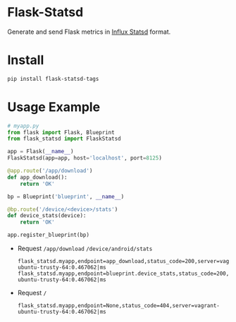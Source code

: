 # Flask-Statsd

Generate and send Flask metrics in [Influx Statsd](https://github.com/influxdata/telegraf/tree/master/plugins/inputs/statsd#influx-statsd) format.


# Install
```bash
pip install flask-statsd-tags
```


# Usage Example
```python
# myapp.py
from flask import Flask, Blueprint
from flask_statsd import FlaskStatsd

app = Flask(__name__)
FlaskStatsd(app=app, host='localhost', port=8125)

@app.route('/app/download')
def app_download():
    return 'OK'

bp = Blueprint('blueprint', __name__)

@bp.route('/device/<device>/stats')
def device_stats(device):
    return 'OK'

app.register_blueprint(bp)
```

* Request `/app/download` `/device/android/stats`

    ```
    flask_statsd.myapp,endpoint=app_download,status_code=200,server=vagrant-ubuntu-trusty-64:0.467062|ms
    flask_statsd.myapp,endpoint=blueprint.device_stats,status_code=200,server=vagrant-ubuntu-trusty-64:0.467062|ms
    ```

* Request `/`

    ```
    flask_statsd.myapp,endpoint=None,status_code=404,server=vagrant-ubuntu-trusty-64:0.467062|ms
    ```
